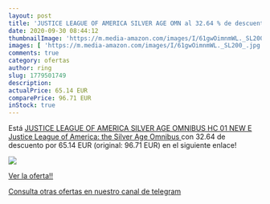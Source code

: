 ```yaml
---
layout: post
title: 'JUSTICE LEAGUE OF AMERICA SILVER AGE OMN al 32.64 % de descuento'
date: 2020-09-30 08:44:12
thumbnailImage: 'https://m.media-amazon.com/images/I/61gwOimnmWL._SL200_.jpg'
images: [ 'https://m.media-amazon.com/images/I/61gwOimnmWL._SL200_.jpg' ]
comments: true
category: ofertas
author: ring
slug: 1779501749
description:
actualPrice: 65.14 EUR
comparePrice: 96.71 EUR
inStock: true
---
```


Está [JUSTICE LEAGUE OF AMERICA SILVER AGE OMNIBUS HC 01 NEW E  Justice League of America: the Silver Age Omnibus ](https://www.amazon.com/dp/1779501749/?tag=redken08-20) con 32.64 de descuento por 65.14 EUR (original: 96.71 EUR) en el siguiente enlace!

[![](https://m.media-amazon.com/images/I/61gwOimnmWL._SL200_.jpg)](https://www.amazon.com/dp/1779501749/?tag=redken08-20)

[Ver la oferta!!](https://www.amazon.com/dp/1779501749/?tag=redken08-20)

[Consulta otras ofertas en nuestro canal de telegram](https://t.me/s/ofertas25)
